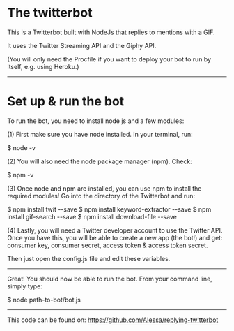

# The twitterbot

This is a Twitterbot built with NodeJs that replies to mentions with a GIF.

It uses the Twitter Streaming API and the Giphy API.



(You will only need the Procfile if you want to deploy your bot to run by itself, e.g. using Heroku.)



-------------------------

# Set up & run the bot
To run the bot, you need to install node js and a few modules:


(1) First make sure you have node installed. In your terminal, run:

$ node -v


(2) You will also need the node package manager (npm). Check:

$ npm -v


(3) Once node and npm are installed, you can use npm to install the required modules! 
Go into the directory of the Twitterbot and run:

$ npm install twit --save
$ npm install keyword-extractor --save
$ npm install gif-search --save
$ npm install download-file --save


(4) Lastly, you will need a Twitter developer account to use the Twitter API. Once you have this, you will be able to create a new app (the bot!) and get: consumer key, consumer secret, access token & access token secret. 
    
Then just open the config.js file and edit these variables.



----------
Great! 
You should now be able to run the bot. 
From your command line, simply type:

$ node path-to-bot/bot.js







----
This code can be found on: https://github.com/AIessa/replying-twitterbot






